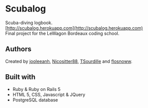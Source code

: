 # Scubalog
Scuba-diving logbook.  
[http://scubalog.herokuapp.com](http://scubalog.herokuapp.com)  
Final project for the LeWagon Bordeaux coding school.  

## Authors
Created by [jooleeanh][1], [Nicositter88][2], [TSourdille][3] and [flosnoww][4].

## Built with
- Ruby & Ruby on Rails 5
- HTML 5, CSS, Javascript & JQuery
- PostgreSQL database

[1]: https://github.com/jooleeanh
[2]: https://github.com/Nicositter88
[3]: https://github.com/TSourdille
[4]: https://github.com/flosnoww
